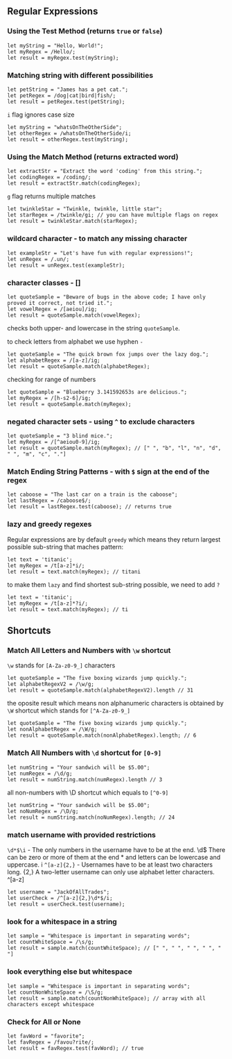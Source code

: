 ## Regular Expressions
### Using the Test Method (returns `true` or `false`)
```
let myString = "Hello, World!";
let myRegex = /Hello/;
let result = myRegex.test(myString); 
```
### Matching string with different possibilities
```
let petString = "James has a pet cat.";
let petRegex = /dog|cat|bird|fish/; 
let result = petRegex.test(petString);
```
`i` flag ignores case size
```
let myString = "whatsOnTheOtherSide";
let otherRegex = /whatsOnTheOtherSide/i;
let result = otherRegex.test(myString);
```

### Using the Match Method (returns extracted word)
```
let extractStr = "Extract the word 'coding' from this string.";
let codingRegex = /coding/; 
let result = extractStr.match(codingRegex); 
```
`g` flag returns multiple matches
```
let twinkleStar = "Twinkle, twinkle, little star";
let starRegex = /twinkle/gi; // you can have multiple flags on regex
let result = twinkleStar.match(starRegex); 
```

### wildcard character - to match any missing character
```
let exampleStr = "Let's have fun with regular expressions!";
let unRegex = /.un/; 
let result = unRegex.test(exampleStr);
```
### character classes - []
```
let quoteSample = "Beware of bugs in the above code; I have only proved it correct, not tried it.";
let vowelRegex = /[aeiou]/ig; 
let result = quoteSample.match(vowelRegex);
```
checks both upper- and lowercase in the string `quoteSample`.

to check letters from alphabet we use hyphen `-`
```
let quoteSample = "The quick brown fox jumps over the lazy dog.";
let alphabetRegex = /[a-z]/ig;
let result = quoteSample.match(alphabetRegex);
```
checking for range of numbers
```
let quoteSample = "Blueberry 3.141592653s are delicious.";
let myRegex = /[h-s2-6]/ig;
let result = quoteSample.match(myRegex);
```
### negated character sets - using `^` to exclude characters
```
let quoteSample = "3 blind mice.";
let myRegex = /[^aeiou0-9]/ig; 
let result = quoteSample.match(myRegex); // [" ", "b", "l", "n", "d", " ", "m", "c", "."]
```
### Match Ending String Patterns - with `$` sign at the end of the regex
```
let caboose = "The last car on a train is the caboose";
let lastRegex = /caboose$/; 
let result = lastRegex.test(caboose); // returns true
```

### lazy and greedy regexes

Regular expressions are by default `greedy` which means they return largest possible sub-string that maches pattern:
```
let text = 'titanic';
let myRegex = /t[a-z]*i/;
let result = text.match(myRegex); // titani
```

to make them `lazy` and find shortest sub-string possible, we need to add `?`
```
let text = 'titanic';
let myRegex = /t[a-z]*?i/;
let result = text.match(myRegex); // ti
```
## Shortcuts
### Match All Letters and Numbers with `\w` shortcut
`\w` stands for `[A-Za-z0-9_]` characters
```
let quoteSample = "The five boxing wizards jump quickly.";
let alphabetRegexV2 = /\w/g;
let result = quoteSample.match(alphabetRegexV2).length // 31
```
the oposite result which means non alphanumeric characters is obtained by `\W` shortcut which stands for `[^A-Za-z0-9_]`
```
let quoteSample = "The five boxing wizards jump quickly.";
let nonAlphabetRegex = /\W/g; 
let result = quoteSample.match(nonAlphabetRegex).length; // 6
```
### Match All Numbers with `\d` shortcut for `[0-9]`
```
let numString = "Your sandwich will be $5.00";
let numRegex = /\d/g; 
let result = numString.match(numRegex).length // 3
```
all non-numbers with \D shortcut which equals to `[^0-9]`
```
let numString = "Your sandwich will be $5.00";
let noNumRegex = /\D/g; 
let result = numString.match(noNumRegex).length; // 24
```
### match username with provided restrictions

`\d*$\i` - The only numbers in the username have to be at the end. \d$ There can be zero or more of them at the end * and letters can be lowercase and uppercase. i
`^[a-z]{2,}` - Usernames have to be at least two characters long. {2,} A two-letter username can only use alphabet letter characters. ^[a-z]
```
let username = "JackOfAllTrades";
let userCheck = /^[a-z]{2,}\d*$/i;
let result = userCheck.test(username);
```

### look for a whitespace in a string
```
let sample = "Whitespace is important in separating words";
let countWhiteSpace = /\s/g;
let result = sample.match(countWhiteSpace); // [" ", " ", " ", " ", " "]
```
### look everything else but whitespace
```
let sample = "Whitespace is important in separating words";
let countNonWhiteSpace = /\S/g;
let result = sample.match(countNonWhiteSpace); // array with all characters except whitespace
```

### Check for All or None
```
let favWord = "favorite";
let favRegex = /favou?rite/; 
let result = favRegex.test(favWord); // true
```